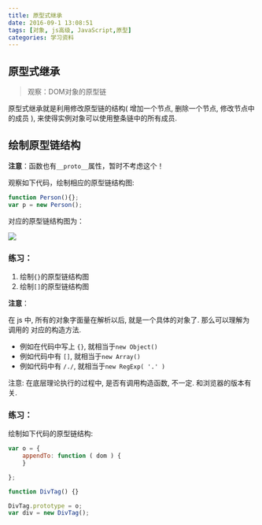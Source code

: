 ```yaml
---
title: 原型式继承
date: 2016-09-1 13:08:51
tags: [对象, js高级, JavaScript,原型]
categories: 学习资料
---
```

## 原型式继承
>观察：DOM对象的原型链

原型式继承就是利用修改原型链的结构( 增加一个节点, 删除一个节点, 修改节点中的成员 ), 来使得实例对象可以使用整条链中的所有成员.

## 绘制原型链结构

**注意**：函数也有`__proto__`属性，暂时不考虑这个！

观察如下代码，绘制相应的原型链结构图:

```js
function Person(){};
var p = new Person();
```

对应的原型链结构图为：
<!--more-->
![](/images/05-1.png)

### 练习：
1. 绘制`{}`的原型链结构图
2. 绘制`[]`的原型链结构图

**注意**：

在 js 中, 所有的对象字面量在解析以后, 就是一个具体的对象了. 那么可以理解为 调用的 对应的构造方法.

* 例如在代码中写上 `{}`, 就相当于`new Object()`
* 例如代码中有 `[]`, 就相当于`new Array()`
* 例如代码中有 `/./`, 就相当于`new RegExp( '.' )`

注意: 在底层理论执行的过程中, 是否有调用构造函数, 不一定. 和浏览器的版本有关.

### 练习：

绘制如下代码的原型链结构:

```js
var o = {
    appendTo: function ( dom ) {
    }

};

function DivTag() {}

DivTag.prototype = o;
var div = new DivTag();

```
